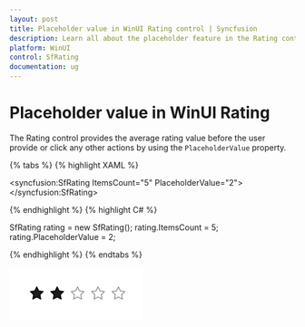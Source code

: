 ```yaml
---
layout: post
title: Placeholder value in WinUI Rating control | Syncfusion
description: Learn all about the placeholder feature in the Rating control to show the average rating value before the user provide their own rating.
platform: WinUI
control: SfRating
documentation: ug
---
```


# Placeholder value in WinUI Rating

The Rating control provides the average rating value before the user provide or click any other actions by using the `PlaceholderValue` property.

{% tabs %}
{% highlight XAML %}

<syncfusion:SfRating 
     ItemsCount="5" PlaceholderValue="2">
</syncfusion:SfRating>

{% endhighlight %}
{% highlight C# %}

SfRating rating = new SfRating();
rating.ItemsCount = 5;
rating.PlaceholderValue = 2;

{% endhighlight %}
{% endtabs %}

![Placeholder value feature in WinUI Rating control](Rating_images/winui_rating_placeholdervalue.png)
